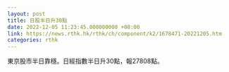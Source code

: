 ```yaml
---
layout: post
title: 日股半日升30點
date: 2022-12-05 11:23:45.000000000 +08:00
link: https://news.rthk.hk/rthk/ch/component/k2/1678471-20221205.htm
categories: rthk
---
```


東京股市半日靠穩。日經指數半日升30點，報27808點。

